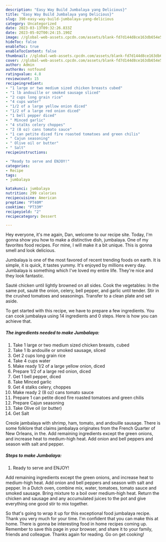 ```yaml
---
description: "Easy Way Build Jumbalaya yang Delicious}"
title: "Easy Way Build Jumbalaya yang Delicious}"
slug: 390-easy-way-build-jumbalaya-yang-delicious
category: Uncategorized
date: 2023-03-13T09:32:26.833Z
date: 2023-05-02T00:24:15.190Z
image: //global-web-assets.cpcdn.com/assets/blank-fd7d144d8ce163db654e5a02c40b08a2775adb7897d16e4062681dc7e1b2800f.png
hideToc: false
enableToc: true
enableTocContent: false
thumbnail: //global-web-assets.cpcdn.com/assets/blank-fd7d144d8ce163db654e5a02c40b08a2775adb7897d16e4062681dc7e1b2800f.png
cover: //global-web-assets.cpcdn.com/assets/blank-fd7d144d8ce163db654e5a02c40b08a2775adb7897d16e4062681dc7e1b2800f.png
author: Admin
authorAv: notfound
ratingvalue: 4.8
reviewcount: 15
recipeingredient:
- "1 large or two medium sized chicken breasts cubed"
- "1 lb andouille or smoked sausage sliced"
- "2 cups long grain rice"
- "4 cups water"
- "1/2 of a large yellow onion diced"
- "1/2 of a large red onion diced"
- "1 bell pepper diced"
- " Minced garlic"
- "4 stalks celery choppes"
- "2 (8 oz) cans tomato sauce"
- "1 can petite diced fire roasted tomatoes and green chilis"
- " Cajun seasoning"
- " Olive oil or butter"
- " Salt"
recipeinstructions:

- "Ready to serve and ENJOY!"
categories:
- Recipe
tags:
- jumbalaya

katakunci: jumbalaya 
nutrition: 299 calories
recipecuisine: American
preptime: "PT40M"
cooktime: "PT33M"
recipeyield: "2"
recipecategory: Dessert

---
```



Hey everyone, it's me again, Dan, welcome to our recipe site. Today, I'm gonna show you how to make a distinctive dish, jumbalaya. One of my favorites food recipes. For mine, I will make it a bit unique. This is gonna smell and look delicious.

Jumbalaya is one of the most favored of recent trending foods on earth. It is simple, it is quick, it tastes yummy. It's enjoyed by millions every day. Jumbalaya is something which I've loved my entire life. They're nice and they look fantastic.

Sauté chicken until lightly browned on all sides. Cook the vegetables: In the same pot, sauté the onion, celery, bell pepper, and garlic until tender. Stir in the crushed tomatoes and seasonings. Transfer to a clean plate and set aside.


To get started with this recipe, we have to prepare a few ingredients. You can cook jumbalaya using 14 ingredients and 0 steps. Here is how you can achieve that.

<!--inarticleads1-->

##### The ingredients needed to make Jumbalaya:

1. Take 1 large or two medium sized chicken breasts, cubed
1. Take 1 lb andouille or smoked sausage, sliced
1. Get 2 cups long grain rice
1. Take 4 cups water
1. Make ready 1/2 of a large yellow onion, diced
1. Prepare 1/2 of a large red onion, diced
1. Get 1 bell pepper, diced
1. Take  Minced garlic
1. Get 4 stalks celery, choppes
1. Make ready 2 (8 oz) cans tomato sauce
1. Prepare 1 can petite diced fire roasted tomatoes and green chilis
1. Prepare  Cajun seasoning
1. Take  Olive oil (or butter)
1. Get  Salt


Creole jambalaya with shrimp, ham, tomato, and andouille sausage. There is some folklore that claims jambalaya originates from the French Quarter of New Orleans, in the. Add remaining ingredients except the green onions, and increase heat to medium-high heat. Add onion and bell peppers and season with salt and pepper. 

<!--inarticleads2-->

##### Steps to make Jumbalaya:


1. Ready to serve and ENJOY!

Add remaining ingredients except the green onions, and increase heat to medium-high heat. Add onion and bell peppers and season with salt and pepper. In a Dutch oven, combine mix, water, tomatoes, tomato sauce and smoked sausage. Bring mixture to a boil over medium-high heat. Return the chicken and sausage and any accumulated juices to the pot and give everything one good stir to mix together. 

So that's going to wrap it up for this exceptional food jumbalaya recipe. Thank you very much for your time. I'm confident that you can make this at home. There is gonna be interesting food in home recipes coming up. Remember to save this page in your browser, and share it to your family, friends and colleague. Thanks again for reading. Go on get cooking!
